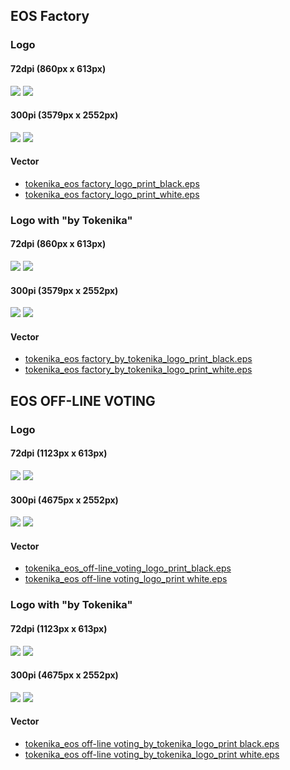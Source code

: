 ## EOS Factory

### Logo

#### 72dpi (860px x 613px)
![](./logos/EOS%20FACTORY%20logo/digital/tokenika_eos%20factory_logo_72dpi_-01.png)
![](./logos/EOS%20FACTORY%20logo/digital/tokenika_eos%20factory_logo_72dpi_-02.png)

#### 300pi (3579px x 2552px)
![](./logos/EOS%20FACTORY%20logo/digital/tokenika_eos%20factory_logo_300dpi-01.png)
![](./logos/EOS%20FACTORY%20logo/digital/tokenika_eos%20factory_logo_300dpi-02.png)


#### Vector

* [tokenika_eos factory_logo_print_black.eps](./logos/EOS%20FACTORY%20logo/print/tokenika_eos%20factory_logo_print_black.eps)
* [tokenika_eos factory_logo_print_white.eps](./logos/EOS%20FACTORY%20logo/print/tokenika_eos%20factory_logo_print_white.eps)

### Logo with "by Tokenika"


#### 72dpi (860px x 613px)
![](./logos/EOS%20FACTORY%20logo%20by%20TOKENIKA/digital/tokenika_eos%20factory_by_tokenika_logo_72dpi_01.png)
![](./logos/EOS%20FACTORY%20logo%20by%20TOKENIKA/digital/tokenika_eos%20factory_by_tokenika_logo_72dpi_02.png)

#### 300pi (3579px x 2552px)
![](./logos/EOS%20FACTORY%20logo%20by%20TOKENIKA/digital/tokenika_eos%20factory_by_tokenika_logo_300dpi_01.png)
![](./logos/EOS%20FACTORY%20logo%20by%20TOKENIKA/digital/tokenika_eos%20factory_by_tokenika_logo_300dpi_02.png)


#### Vector

* [tokenika_eos factory_by_tokenika_logo_print_black.eps](./logos/EOS%20FACTORY%20logo%20by%20TOKENIKA/print/tokenika_eos%20factory_by_tokenika_logo_print%20black.eps)
* [tokenika_eos factory_by_tokenika_logo_print_white.eps](./logos/EOS%20FACTORY%20logo%20by%20TOKENIKA/print/tokenika_eos%20factory_by_tokenika_logo_print%20white.eps)

## EOS OFF-LINE VOTING

### Logo

#### 72dpi (1123px x 613px)
![](./logos/EOS%20OFF-LINE%20VOTING%20logo/digital/tokenika_eos%20off-line%20voting_logo_72dpi_01.png)
![](./logos/EOS%20OFF-LINE%20VOTING%20logo/digital/tokenika_eos%20off-line%20voting_logo_72dpi_02.png)

#### 300pi (4675px x 2552px)
![](./logos/EOS%20OFF-LINE%20VOTING%20logo/digital/tokenika_eos%20off-line%20voting_logo_300dpi_01.png)
![](./logos/EOS%20OFF-LINE%20VOTING%20logo/digital/tokenika_eos%20off-line%20voting_logo_300dpi_02.png)

#### Vector

* [tokenika_eos_off-line_voting_logo_print_black.eps](./logos/EOS%20OFF-LINE%20VOTING%20logo/print/tokenika_eos%20off-line%20voting_logo_print%20black.eps)
* [tokenika_eos off-line voting_logo_print white.eps](./logos/EOS%20OFF-LINE%20VOTING%20logo/print/tokenika_eos%20off-line%20voting_logo_print%20white.eps)

### Logo with "by Tokenika"



#### 72dpi (1123px x 613px)
![](./logos/EOS%20OFF-LINE%20VOTING%20logo%20by%20TOKENIKA/digital/tokenika_eos%20off-line%20voting_by_tokenika_logo_72dpi_01.png)
![](./logos/EOS%20OFF-LINE%20VOTING%20logo%20by%20TOKENIKA/digital/tokenika_eos%20off-line%20voting_by_tokenika_logo_72dpi_02.png)

#### 300pi (4675px x 2552px)
![](./logos/EOS%20OFF-LINE%20VOTING%20logo%20by%20TOKENIKA/digital/tokenika_eos%20off-line%20voting_by_tokenika_logo_300dpi_01.png)
![](./logos/EOS%20OFF-LINE%20VOTING%20logo%20by%20TOKENIKA/digital/tokenika_eos%20off-line%20voting_by_tokenika_logo_300dpi_02.png)

#### Vector

* [tokenika_eos off-line voting_by_tokenika_logo_print black.eps](./logos/EOS%20OFF-LINE%20VOTING%20logo%20by%20TOKENIKA/print/tokenika_eos%20off-line%20voting_by_tokenika_logo_print%20black.eps)
* [tokenika_eos off-line voting_by_tokenika_logo_print white.eps](./logos/EOS%20OFF-LINE%20VOTING%20logo%20by%20TOKENIKA/print/tokenika_eos%20off-line%20voting_by_tokenika_logo_print%20white.eps)

